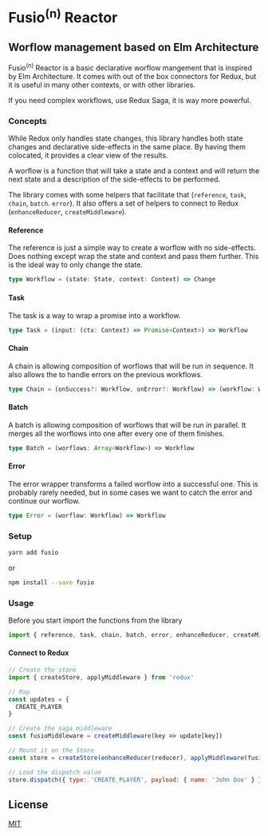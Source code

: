 # Fusio<sup>(n)</sup> Reactor

## Worflow management based on Elm Architecture

Fusio<sup>(n)</sup> Reactor is a basic declarative worflow mangement that is inspired by Elm Architecture. It comes with out of the box connectors for Redux, but it is useful in many other contexts, or with other libraries.

If you need complex workflows, use Redux Saga, it is way more powerful.

### Concepts

While Redux only handles state changes, this library handles both state changes and declarative side-effects in the same place. By having them colocated, it provides a clear view of the results.

A worflow is a function that will take a state and a context and will return the next state and a description of the side-effects to be performed.

The library comes with some helpers that facilitate that (`reference`, `task`, `chain`, `batch`. `error`). It also offers a set of helpers to connect to Redux (`enhanceReducer`, `createMiddleware`).

#### Reference

The reference is just a simple way to create a worflow with no side-effects. Does nothing except wrap the state and context and pass them further. This is the ideal way to only change the state.

```typescript
type Workflow = (state: State, context: Context) => Change
```

#### Task

The task is a way to wrap a promise into a workflow.

```typescript
type Task = (input: (ctx: Context) => Promise<Context>) => Workflow
```

#### Chain

A chain is allowing composition of worflows that will be run in sequence. It also allows the to handle errors on the previous workflows.

```typescript
type Chain = (onSuccess?: Workflow, onError?: Workflow) => (workflow: Workflow) => Workflow
```

#### Batch

A batch is allowing composition of worflows that will be run in parallel. It merges all the worflows into one after every one of them finishes.

```typescript
type Batch = (worflows: Array<Workflow>) => Workflow
```

#### Error

The error wrapper transforms a failed worflow into a successful one. This is probably rarely needed, but in some cases we want to catch the error and continue our worflow.

```typescript
type Error = (worflow: Workflow) => Workflow
```

### Setup

```bash
yarn add fusio
```

or

```bash
npm install --save fusio
```

### Usage

Before you start import the functions from the library

```javascript
import { reference, task, chain, batch, error, enhanceReducer, createMiddleware } from 'fusio'
```

#### Connect to Redux

```javascript
// Create the store
import { createStore, applyMiddleware } from 'redux'

// Map
const updates = {
  CREATE_PLAYER
}

// Create the saga middleware
const fusioMiddleware = createMiddleware(key => update[key])

// Mount it on the Store
const store = createStore(enhanceReducer(reducer), applyMiddleware(fusioMiddleware))

// Load the dispatch value
store.dispatch({ type: 'CREATE_PLAYER', payload: { name: 'John Doe' } })
```

## License

[MIT](LICENSE)
